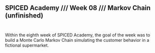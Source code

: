 ## SPICED Academy /// Week 08 /// Markov Chain (unfinished) <br><br>
Within the eighth week of SPICED Academy, the goal of the week was to build a Monte Carlo Markov Chain simulating the customer behavior in a fictional supermarket. 
